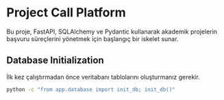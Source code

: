 # Project Call Platform

Bu proje, FastAPI, SQLAlchemy ve Pydantic kullanarak akademik projelerin başvuru
süreçlerini yönetmek için başlangıç bir iskelet sunar.

## Database Initialization

İlk kez çalıştırmadan önce veritabanı tablolarını oluşturmanız gerekir.

```bash
python -c "from app.database import init_db; init_db()"
```

